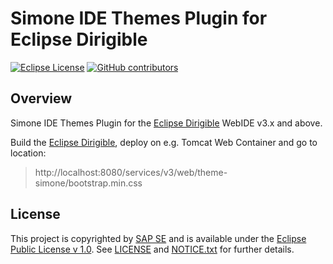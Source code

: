 # Simone IDE Themes Plugin for Eclipse Dirigible

[![Eclipse License](http://img.shields.io/badge/license-Eclipse-brightgreen.svg)](LICENSE)
[![GitHub contributors](https://img.shields.io/github/contributors/dirigiblelabs/ide-theme-simone.svg)](https://github.com/dirigiblelabs/ide-theme-simone/graphs/contributors)

## Overview

Simone IDE Themes Plugin for the [Eclipse Dirigible](https://github.com/eclipse/dirigible) WebIDE v3.x and above.

Build the [Eclipse Dirigible](https://github.com/eclipse/dirigible), deploy on e.g. Tomcat Web Container and go to location:

> http://localhost:8080/services/v3/web/theme-simone/bootstrap.min.css

## License

This project is copyrighted by [SAP SE](http://www.sap.com/) and is available under the [Eclipse Public License v 1.0](https://www.eclipse.org/legal/epl-v10.html). See [LICENSE](LICENSE) and [NOTICE.txt](NOTICE.txt) for further details.
